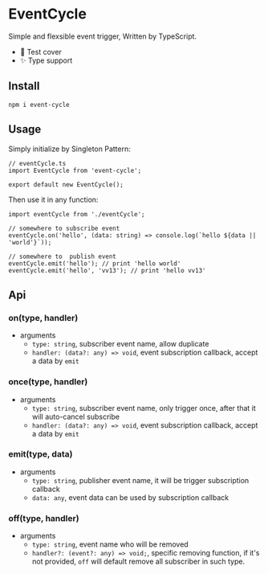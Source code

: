 # EventCycle
Simple and flexsible event trigger, Written by TypeScript.

- 💪 Test cover
- ✨ Type support

## Install
```
npm i event-cycle
```

## Usage
Simply initialize by Singleton Pattern:
```
// eventCycle.ts
import EventCycle from 'event-cycle';

export default new EventCycle();
```

Then use it in any function:
```
import eventCycle from './eventCycle';

// somewhere to subscribe event
eventCycle.on('hello', (data: string) => console.log(`hello ${data || 'world'}`));

// somewhere to  publish event
eventCycle.emit('hello'); // print 'hello world'
eventCycle.emit('hello', 'vv13'); // print 'hello vv13'
```

## Api
### on(type, handler)
- arguments
  - `type: string`, subscriber event name, allow duplicate
  - `handler: (data?: any) => void`, event subscription callback, accept a data by `emit`

### once(type, handler)
- arguments
  - `type: string`, subscriber event name, only trigger once, after that it will auto-cancel subscribe
  - `handler: (data?: any) => void`, event subscription callback, accept a data by `emit`

### emit(type, data)
- arguments
  - `type: string`, publisher event name, it will be trigger subscription callback
  - `data: any`, event data can be used by subscription callback

### off(type, handler)
- arguments
  - `type: string`, event name who will be removed
  - `handler?: (event?: any) => void;`, specific removing function, if it's not provided, `off` will default remove all subscriber in such type. 
